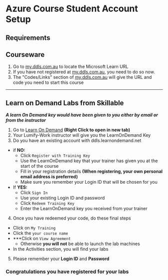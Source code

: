 
# Azure Course Student Account Setup

## Requirements

## Courseware

1. Go to [my.ddls.com.au](https://my.ddls.com.au/) to locate the Microsoft Learn URL
3. If you have not registered at [my.ddls.com.au](https://my.ddls.com.au/), you need to do so now.
4. The "Codes/Links" section of [my.ddls.com.au](https://my.ddls.com.au/) will give the URL and code you need to start this course


---

## Learn on Demand Labs from Skillable

***A learn On Demand key would have been given to you either by email or from the instructor***

1. Go to [Learn On Demand](https://ddls.learnondemand.net) **(Right Click to open in new tab)**
2. Your Lumify-Work instructor will give you the LearnOnDemand Key
3. Do you have an existing account with ddls.learnondemand.net
  - if **NO:**
    - Click `Register with Training Key`  
    - Use the LearnOnDemand key that your trainer has given you at the start of the course
    - Fill in your registration details **(When registering, your own personal email address is preferred)**
    - Make sure you remember your Login ID that will be chosen for you
  - If **YES:**
    - Click ```Sign In```
    - Use your existing Login ID and password
    - Click ```Redeem Training Key```
    - Enter the LearnOnDemand key you received from your trainer
4. Once you have redeemed your code, do these final steps
  - Click on ```My Training```
  - Click the ```your course name```
  - ***Click on ```View Agreement``` 
    - Otherwise **you will not** be able to launch the lab machines
  - In the Activities section, you will find your labs
5. Please remember your **Login ID** and **Password** 

### Congratulations you have registered for your labs

